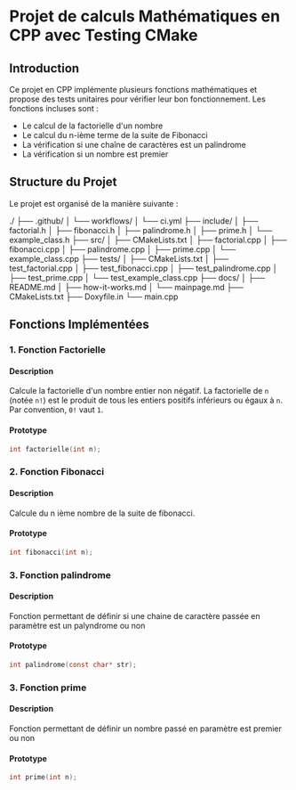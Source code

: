 # Projet de calculs Mathématiques en CPP avec Testing CMake

## Introduction

Ce projet en CPP implémente plusieurs fonctions mathématiques et propose des tests unitaires pour vérifier leur bon fonctionnement. Les fonctions incluses sont :
- Le calcul de la factorielle d'un nombre
- Le calcul du n-ième terme de la suite de Fibonacci
- La vérification si une chaîne de caractères est un palindrome
- La vérification si un nombre est premier

## Structure du Projet

Le projet est organisé de la manière suivante :

./
├── .github/
│   └── workflows/
│       └── ci.yml
├── include/
│   ├── factorial.h
│   ├── fibonacci.h
│   ├── palindrome.h
│   ├── prime.h
│   └── example_class.h
├── src/
│   ├── CMakeLists.txt
│   ├── factorial.cpp
│   ├── fibonacci.cpp
│   ├── palindrome.cpp
│   ├── prime.cpp
│   └── example_class.cpp
├── tests/
│   ├── CMakeLists.txt
│   ├── test_factorial.cpp
│   ├── test_fibonacci.cpp
│   ├── test_palindrome.cpp
│   ├── test_prime.cpp
│   └── test_example_class.cpp
├── docs/
│   ├── README.md
│   ├── how-it-works.md
│   └── mainpage.md
├── CMakeLists.txt
├── Doxyfile.in
└── main.cpp


## Fonctions Implémentées

### 1. Fonction Factorielle

#### Description
Calcule la factorielle d'un nombre entier non négatif. La factorielle de `n` (notée `n!`) est le produit de tous les entiers positifs inférieurs ou égaux à `n`. Par convention, `0!` vaut `1`.

#### Prototype
```c
int factorielle(int n);
```

### 2. Fonction Fibonacci

#### Description
Calcule du n ième nombre de la suite de fibonacci.

#### Prototype
```c
int fibonacci(int n);
```

### 3. Fonction palindrome

#### Description
Fonction permettant de définir si une chaine de caractère passée en paramètre est un palyndrome ou non

#### Prototype
```c
int palindrome(const char* str);
```

### 3. Fonction prime

#### Description
Fonction permettant de définir un nombre passé en paramètre est premier ou non

#### Prototype
```c
int prime(int n);
```



